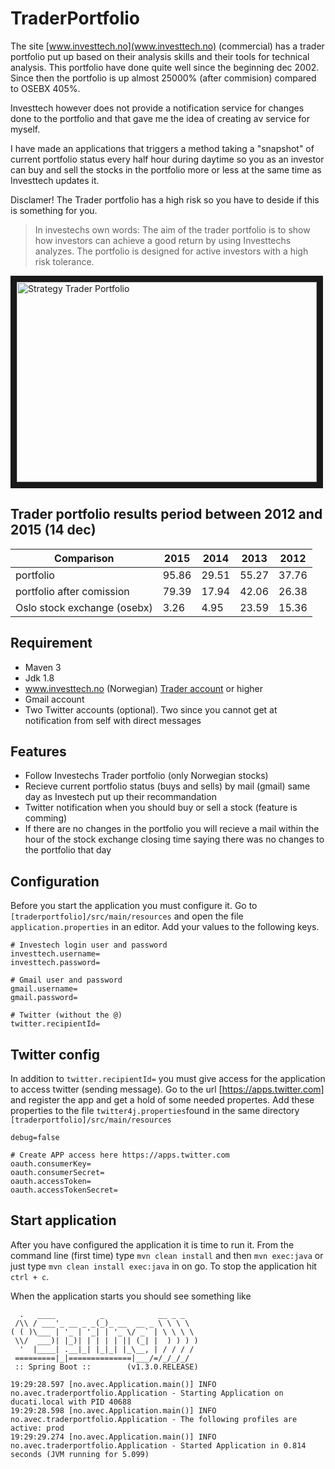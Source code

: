 # TraderPortfolio
The site [www.investtech.no](www.investtech.no) (commercial) has a trader portfolio put up based on their analysis skills and their tools for technical analysis. This portfolio have done quite well
since the beginning dec 2002. Since then the portfolio is up almost 25000% (after commision) compared to OSEBX 405%.

Investtech however does not provide a notification service for changes done to the portfolio and that gave me the idea of creating av service for myself.

I have made an applications that triggers a method taking a "snapshot" of current portfolio status every half hour during daytime so you as an investor can buy and sell
the stocks in the portfolio more or less at the same time as Investtech updates it.

Disclamer! The Trader portfolio has a high risk so you have to deside if this is something for you.
> In investechs own words: The aim of the trader portfolio is to show how investors can achieve a good return by using Investtechs analyzes. The portfolio is designed for active investors with a high risk tolerance.

<a href="http://www.youtube.com/watch?feature=player_embedded&v=T0oDl32vlJ8
" target="_blank"><img src="http://img.youtube.com/vi/T0oDl32vlJ8/0.jpg" 
alt="Strategy Trader Portfolio" width="480" height="320" border="10" /></a>


## Trader portfolio results period between 2012 and 2015 (14 dec)
Comparison | 2015| 2014 | 2013 | 2012
--- | --- | --- | --- | ---
portfolio	| 95.86	| 29.51|	55.27 |	37.76
portfolio after comission | 79.39	| 17.94	| 42.06	| 26.38
Oslo stock exchange (osebx)	| 3.26 |	4.95	| 23.59	| 15.36

## Requirement
* Maven 3
* Jdk 1.8
* www.investtech.no (Norwegian) [Trader account](http://www.investtech.no/main/market.php?CountryID=1&p=staticPage&fn=products) or higher
* Gmail account
* Two Twitter accounts (optional). Two since you cannot get at notification from self with direct messages 

## Features
* Follow Investechs Trader portfolio (only Norwegian stocks)
* Recieve current portfolio status (buys and sells) by mail (gmail) same day as Investech put up their recommandation
* Twitter notification when you should buy or sell a stock (feature is comming)
* If there are no changes in the portfolio you will recieve a mail within the hour of the stock exchange closing time saying there was no changes to the portfolio that day 



## Configuration
Before you start the application you must configure it. Go to `[traderportfolio]/src/main/resources` and open the file `application.properties` in an editor. Add your values to the following keys.
```
# Investech login user and password
investtech.username=
investtech.password=

# Gmail user and password
gmail.username=
gmail.password=

# Twitter (without the @)
twitter.recipientId=
```

## Twitter config
In addition to `twitter.recipientId=` you must give access for the application to access twitter (sending message). 
Go to the url [https://apps.twitter.com] and register the app and get a hold of some needed propertes. Add these properties to the file `twitter4j.properties`found in the same directory `[traderportfolio]/src/main/resources`

```
debug=false

# Create APP access here https://apps.twitter.com
oauth.consumerKey=
oauth.consumerSecret=
oauth.accessToken=
oauth.accessTokenSecret=
```


## Start application
After you have configured the application it is time to run it. 
From the command line (first time) type `mvn clean install` and then `mvn exec:java` or just type `mvn clean install exec:java` in on go.
To stop the application hit `ctrl + c`. 

When the application starts you should see something like 
```
  .   ____          _            __ _ _
 /\\ / ___'_ __ _ _(_)_ __  __ _ \ \ \ \
( ( )\___ | '_ | '_| | '_ \/ _` | \ \ \ \
 \\/  ___)| |_)| | | | | || (_| |  ) ) ) )
  '  |____| .__|_| |_|_| |_\__, | / / / /
 =========|_|==============|___/=/_/_/_/
 :: Spring Boot ::        (v1.3.0.RELEASE)

19:29:28.597 [no.avec.Application.main()] INFO  no.avec.traderportfolio.Application - Starting Application on ducati.local with PID 40688
19:29:28.598 [no.avec.Application.main()] INFO  no.avec.traderportfolio.Application - The following profiles are active: prod
19:29:29.274 [no.avec.Application.main()] INFO  no.avec.traderportfolio.Application - Started Application in 0.814 seconds (JVM running for 5.099)
```


